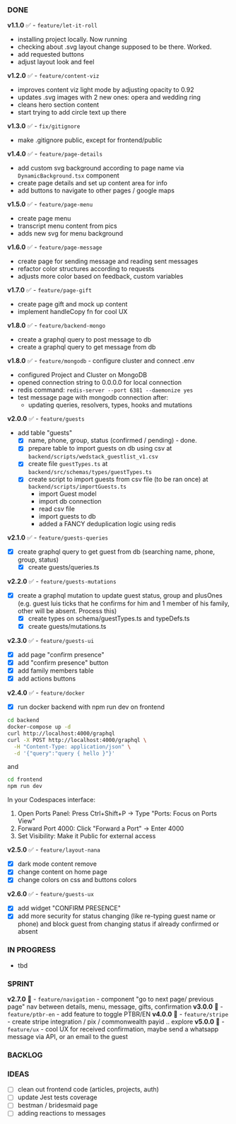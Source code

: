 ### DONE
**v1.1.0** ✅ - `feature/let-it-roll`
- installing project locally. Now running
- checking about .svg layout change supposed to be there. Worked.
- add requested buttons
- adjust layout look and feel

**v1.2.0** ✅ - `feature/content-viz`
- improves content viz light mode by adjusting opacity to 0.92
- updates .svg images with 2 new ones: opera and wedding ring
- cleans hero section content
- start trying to add circle text up there

**v1.3.0** ✅ - `fix/gitignore`
- make .gitignore public, except for frontend/public

**v1.4.0** ✅ - `feature/page-details`
- add custom svg background according to page name via `DynamicBackground.tsx` component
- create page details and set up content area for info
- add buttons to navigate to other pages / google maps

**v1.5.0** ✅ - `feature/page-menu`
- create page menu
- transcript menu content from pics
- adds new svg for menu background

**v1.6.0** ✅ - `feature/page-message`
- create page for sending message and reading sent messages
- refactor color structures according to requests
- adjusts more color based on feedback, custom variables

**v1.7.0** ✅ - `feature/page-gift`
- create page gift and mock up content
- implement handleCopy fn for cool UX

**v1.8.0** ✅ - `feature/backend-mongo`
- create a graphql query to post message to db
- create a graphql query to get message from db

**v1.8.0** ✅ - `feature/mongodb` - configure cluster and connect .env 
- configured Project and Cluster on MongoDB
- opened connection string to 0.0.0.0 for local connection
- redis command: `redis-server --port 6381 --daemonize yes`
- test message page with mongodb connection after:
    - updating queries, resolvers, types, hooks and mutations

**v2.0.0** ✅ - `feature/guests`
- add table "guests"
    - [X] name, phone, group, status (confirmed / pending) - done.
    - [X] prepare table to import guests on db using csv at `backend/scripts/wedstack_guestlist_v1.csv`
    - [X] create file `guestTypes.ts` at `backend/src/schemas/types/guestTypes.ts`
    - [X] create script to import guests from csv file (to be ran once) at `backend/scripts/importGuests.ts`
        - import Guest model
        - import db connection
        - read csv file
        - import guests to db
        - added a FANCY deduplication logic using redis

**v2.1.0** ✅ - `feature/guests-queries`
- [X] create graphql query to get guest from db (searching name, phone, group, status)
    - [X] create guests/queries.ts

**v2.2.0** ✅ - `feature/guests-mutations`
- [X] create a graphql mutation to update guest status, group and plusOnes (e.g. guest luis ticks that he confirms for him and 1 member of his family, other will be absent. Process this)
    - [X] create types on schema/guestTypes.ts and typeDefs.ts
    - [X] create guests/mutations.ts

**v2.3.0** ✅ - `feature/guests-ui`
- [X] add page "confirm presence"
- [X] add "confirm presence" button
- [X] add family members table
- [X] add actions buttons

**v2.4.0** ✅ - `feature/docker`
- [X] run docker backend with npm run dev on frontend
```bash
cd backend
docker-compose up -d
curl http://localhost:4000/graphql
curl -X POST http://localhost:4000/graphql \
  -H "Content-Type: application/json" \
  -d '{"query":"query { hello }"}'
```
and
```bash
cd frontend
npm run dev
```
In your Codespaces interface:
1. Open Ports Panel: Press Ctrl+Shift+P → Type "Ports: Focus on Ports View"
2. Forward Port 4000: Click "Forward a Port" → Enter 4000
3. Set Visibility: Make it Public for external access

**v2.5.0** ✅ - `feature/layout-nana`
- [X] dark mode content remove
- [X] change content on home page
- [X] change colors on css and buttons colors

**v2.6.0** ✅ - `feature/guests-ux`
- [X] add widget "CONFIRM PRESENCE"
- [X] add more security for status changing (like re-typing guest name or phone) and block guest from changing status if already confirmed or absent

### IN PROGRESS
- tbd

### SPRINT
**v2.7.0** 🔸 - `feature/navigation` - component "go to next page/ previous page" nav between details, menu, message, gifts, confirmation
**v3.0.0** 🔸 - `feature/ptbr-en` - add feature to toggle PTBR/EN
**v4.0.0** 🔸 - `feature/stripe` - create stripe integration / pix / commonwealth payid .. explore
**v5.0.0** 🔸 - `feature/ux` - cool UX for received confirmation, maybe send a whatsapp message via API, or an email to the guest

### BACKLOG

### IDEAS
- [ ] clean out frontend code (articles, projects, auth)
- [ ] update Jest tests coverage
- [ ] bestman / bridesmaid page
- [ ] adding reactions to messages

